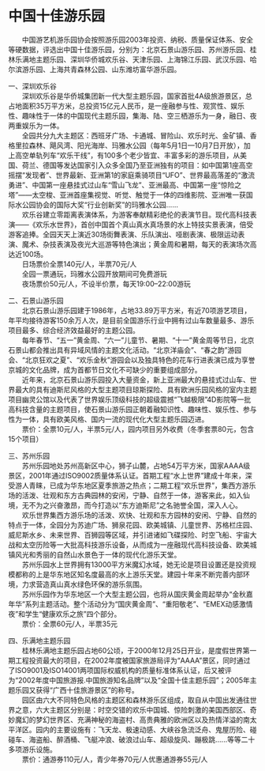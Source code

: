 # 中国十佳游乐园  
&emsp;&emsp;中国游艺机游乐园协会按照游乐园2003年投资、纳税、质量保证体系、安全等硬数据，评选出中国十佳游乐园，分别为：北京石景山游乐园、苏州游乐园、桂林乐满地主题乐园、深圳华侨城欢乐谷、天津乐园、上海锦江乐园、武汉乐园、哈尔滨游乐园、上海共青森林公园、山东潍坊富华游乐园。  
  
一、深圳欢乐谷  
&emsp;&emsp;深圳欢乐谷是华侨城集团新一代大型主题乐园，国家首批4A级旅游景区，总占地面积35万平方米，总投资15亿元人民币，是一座融参与性、观赏性、娱乐性、趣味性于一体的中国现代主题乐园，集海、陆、空三栖游乐为一身，融日、夜两重娱乐为一体。  
&emsp;&emsp;全园共分九大主题区：西班牙广场、卡通城、冒险山、欢乐时光、金矿镇、香格里拉森林、飓风湾、阳光海岸、玛雅水公园（每年5月1日—10月7日开放），加上高空单轨列车“欢乐干线”，有100多个老少皆宜、丰富多彩的游乐项目，从美国、荷兰、德国等发达国家引入众多全国乃至亚洲独有的项目：如中国第1座高空摇摆“发现者”、世界最新、亚洲第1的家庭乘骑项目“UFO”、世界最高落差的“激流勇进”、中国第一座悬挂式过山车“雪山飞龙”、亚洲最高、中国第一座“惊险之塔”——太空梭、亚洲首座集视觉、听觉、触觉于一体的四维影院、亚洲唯一获国际水公园协会的国际大奖“行业创新奖”的玛雅水公园……  
&emsp;&emsp;欢乐谷建立零距离表演体系，为游客奉献精彩绝伦的表演节目。现代高科技表演——《欢乐水世界》，首创中国首个真山真水真场景的水上特技实景表演，倍受游客追捧。全园天天上演近30场街舞表演、乐队演出、哑剧表演、极限运动表演、魔术、杂技表演及夜光大巡游等特色演出；黄金周和暑期，每天的表演场次高达近100场。  
&emsp;&emsp;日场票价全票140元/人，半票70元/人  
&emsp;&emsp;全园一票通玩，玛雅水公园开放期间可免费游玩  
&emsp;&emsp;夜场票价50元/人，不设半价票，每天19:00–22:00游玩  
  
二、石景山游乐园  
&emsp;&emsp;北京石景山游乐园建于1986年，占地33.89万平方米，有近70项游艺项目，年平均接待游客150余万人次，是目前全国游乐行业中拥有过山车数量最多、游乐项目最多、综合经济效益最好的主题公园。  
&emsp;&emsp;每年春节、“五一”黄金周、“六一”儿童节、暑期、“十一”黄金周等节日，北京石景山都会推出具有异域风情的主题文化活动。“北京洋庙会”、“春之韵”游园会、“北京狂欢之夏”、“欢乐金秋”游园会以及独具特色的花车行进表演已成为享誉京城的文化品牌，成为首都节日文化不可缺少的重要组成部分。  
&emsp;&emsp;近年来，北京石景山游乐园投入大量资金，新上亚洲最大的悬挂式过山车、世界最大的具有迪斯尼风格的大型主题项目琼斯探险、具有欧洲乐园风格的室内主题项目幽灵公馆以及代表了世界娱乐顶级科技的超级震撼“飞越极限”4D影院等一批高科技含量的主题项目，使石景山游乐园正朝着融知识性、趣味性、娱乐性、参与性为一体，具有欧美风格、国内一流的现代化大型主题乐园迈进。  
&emsp;&emsp;票价：全票10元/人，半票5元/人，园内项目另外收费（冬季套票80元，包含15个项目）  
  
三、苏州乐园  
&emsp;&emsp;苏州乐园地处苏州高新区中心，狮子山麓，占地54万平方米，国家AAAA级景区，2001年通过ISO9002质量体系认证。首期工程“水上世界”建成十年来，深受游人青睐，已成为华东地区夏季旅游之热点；二期工程“欢乐世界”，集西方游乐场的活泼、壮观和东方古典园林的安闲，宁静、自然于一体，游客来此，如入仙境，无不为之兴奋激昂，而今打造以“东方迪斯尼”之名驰誉全国，深入人心。  
&emsp;&emsp;欢乐世界集西方游乐场的活泼、欢快、壮观和东方园林的安闲、宁静、自然的特点于一体，全园分为苏迪广场、狮泉花园、欧美城镇、儿童世界、苏格栏庄园、威尼斯水乡、未来世界、百狮园等区域，并引进诸如飞碟探险、时空飞船、宇宙大战和太空历险等一大批高科技游乐设备，从而成为一座融现代高科技设备、欧美城镇风光和秀丽的自然山水景色于一体的现代化游乐天堂。  
&emsp;&emsp;苏州乐园水上世界拥有13000平方米魔幻水域，她无论是项目设置还是投资规模都称的上是华东地区知名度最高的水上游乐天堂。建园十年来不断完善内部环境，力求营造真山真水绿色环保的游乐氛围。  
&emsp;&emsp;苏州乐园作为华东地区一个大型主题公园，也将从国庆黄金周起举办“金秋嘉年华”系列主题活动。整个活动分为“国庆黄金周”、“重阳敬老”、“EMEX动感激情夜”和学生“健康欢乐之旅”四个部分。  
&emsp;&emsp;票价：全票60元/人，半票35元  
  
四、乐满地主题乐园  
&emsp;&emsp;桂林乐满地主题乐园占地60公顷，于2000年12月25日开业，是度假世界第一期工程投资最大的项目，在2002年度被国家旅游局评为“AAAA”景区，同时通过了ISO9001及ISO14001两项国际权威机构的质量标准体系认证，后又被评为“2002年度中国旅游报.中国旅游知名品牌”以及“全国十佳主题乐园”；2005年主题乐园又获得“广西十佳旅游景区”的称号。  
&emsp;&emsp;园区由六大不同特色风格的主题区和森林游乐区组成，取自从中国出发通往世界之意，六大主题区分别是：时空交错的欢乐中国城、惊险刺激的美国西部区、奇妙魔幻的梦幻世界区、充满神秘的海盗村、高贵典雅的欧洲区以及热情洋溢的南太平洋区。园内的主要设施有：飞天龙、极速动感、大峡谷急流泛舟、鬼屋历险、碰碰车、海盗船、醉酒桶、飞艇冲浪、破浪过山车、超级旋风、蹦极跳......等等二十多项游乐设施。  
&emsp;&emsp;票价：通游券110元/人，青少年券70元/人优惠通游券55元/人  